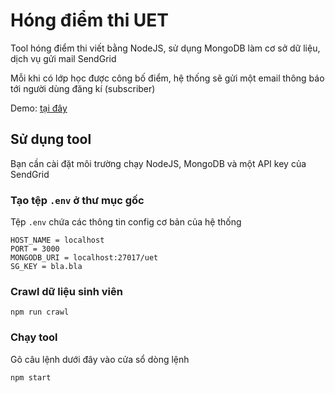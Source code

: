 # Hóng điểm thi UET

Tool hóng điểm thi viết bằng NodeJS, sử dụng MongoDB làm cơ sở dữ liệu, dịch vụ gửi mail SendGrid

Mỗi khi có lớp học được công bố điểm, hệ thống sẽ gửi một email thông báo tới người dùng đăng kí (subscriber)

Demo: [tại đây](http://hongdiem.uetf.tk/)

## Sử dụng tool
Bạn cần cài đặt môi trường chạy NodeJS, MongoDB và một API key của SendGrid

### Tạo tệp `.env` ở thư mục gốc
Tệp `.env` chứa các thông tin config cơ bản của hệ thống
```
HOST_NAME = localhost
PORT = 3000
MONGODB_URI = localhost:27017/uet
SG_KEY = bla.bla
```

### Crawl dữ liệu sinh viên
```
npm run crawl
```

### Chạy tool
Gõ câu lệnh dưới đây vào cửa sổ dòng lệnh
```
npm start
```
